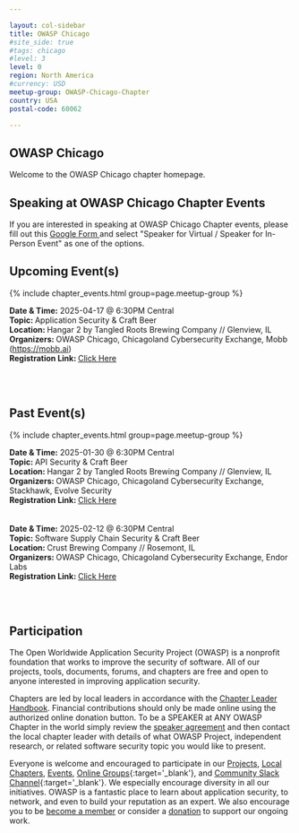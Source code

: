 ```yaml
---

layout: col-sidebar
title: OWASP Chicago
#site_side: true
#tags: chicago
#level: 3
level: 0
region: North America
#currency: USD
meetup-group: OWASP-Chicago-Chapter
country: USA
postal-code: 60062

---
```

<!-- rebuild -->

## OWASP Chicago
Welcome to the OWASP Chicago chapter homepage. 

Speaking at OWASP Chicago Chapter Events
---------------------------------------

If you are interested in speaking at OWASP Chicago Chapter events, please fill out this <a href="https://docs.google.com/forms/d/e/1FAIpQLSfQwUXa-0Bviph4FcJgBcORy2N5_YZ10nutn9G3mdjaq3-gOA/viewform?usp=header"> Google Form </a> and select "Speaker for Virtual / Speaker for In-Person Event" as one of the options. 


Upcoming Event(s)
---------------------
{% include chapter_events.html group=page.meetup-group %}
<br />

<b>Date & Time:</b> 2025-04-17 @ 6:30PM Central <br/>
<b>Topic: </b> Application Security & Craft Beer <br/>
<b>Location: </b> Hangar 2 by Tangled Roots Brewing Company // Glenview, IL <br/>
<b>Organizers: </b> OWASP Chicago, Chicagoland Cybersecurity Exchange, Mobb (https://mobb.ai) <br/>
<b>Registration Link: </b> <a href="https://www.meetup.com/chicagoland-cybersecurity-exchange/events/307036732"> Click Here </a> <br/>

<br/><br/>

Past Event(s)
---------------------
{% include chapter_events.html group=page.meetup-group %}
<br />

<b>Date & Time:</b> 2025-01-30 @ 6:30PM Central <br/>
<b>Topic: </b> API Security & Craft Beer <br/>
<b>Location: </b> Hangar 2 by Tangled Roots Brewing Company // Glenview, IL <br/>
<b>Organizers: </b> OWASP Chicago, Chicagoland Cybersecurity Exchange, Stackhawk, Evolve Security <br/>
<b>Registration Link: </b> <a href="https://www.meetup.com/chicagoland-cybersecurity-exchange/events/305024959"> Click Here </a> <br/>
<br/><br/>
<b>Date & Time:</b> 2025-02-12 @ 6:30PM Central <br/>
<b>Topic: </b> Software Supply Chain Security & Craft Beer <br/>
<b>Location: </b> Crust Brewing Company // Rosemont, IL <br/>
<b>Organizers: </b> OWASP Chicago, Chicagoland Cybersecurity Exchange, Endor Labs <br/>
<b>Registration Link: </b> <a href="https://www.meetup.com/chicagoland-cybersecurity-exchange/events/305653740"> Click Here </a> <br/>

<br/><br/>

<!--
OWASP Chicago Chapter meetings are posted on our <a href="https://www.meetup.com/OWASP-Chicago-Chapter">MeetUp Page</a>

Video Recordings of Past Events
--------------------------------
Coming soon!

Updates on Social Media and Mailing List
---------------------
-->

## Participation
The Open Worldwide Application Security Project (OWASP) is a nonprofit foundation that works to improve the security of software. All of our projects, tools, documents, forums, and chapters are free and open to anyone interested in improving application security. 

Chapters are led by local leaders in accordance with the [Chapter Leader Handbook](/www-policy/rules-of-procedure/chapter-handbook). Financial contributions should only be made online using the authorized online donation button. To be a SPEAKER at ANY OWASP Chapter in the world simply review the [speaker agreement](/www-policy/speaker-agreement) and then contact the local chapter leader with details of what OWASP Project, independent research, or related software security topic you would like to present.

Everyone is welcome and encouraged to participate in our [Projects](/projects), [Local Chapters](/chapters), [Events](/events), [Online Groups](https://groups.google.com/a/owasp.com/){:target='_blank'}, and [Community Slack Channel](https://owasp.slack.com/){:target='_blank'}. We especially encourage diversity in all our initiatives. OWASP is a fantastic place to learn about application security, to network, and even to build your reputation as an expert. We also encourage you to be [become a member](/membership) or consider a [donation](/donate) to support our ongoing work.

